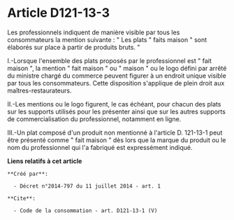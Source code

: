# Article D121-13-3

Les professionnels indiquent de manière visible par tous les consommateurs la mention suivante : " Les plats " faits maison "
sont élaborés sur place à partir de produits bruts. " 

I.-Lorsque l'ensemble des plats proposés par le professionnel est " fait maison ", la mention " fait maison " ou " maison "
ou le logo défini par arrêté du ministre chargé du commerce peuvent figurer à un endroit unique visible par tous les
consommateurs. Cette disposition s'applique de plein droit aux maîtres-restaurateurs. 

II.-Les mentions ou le logo figurent, le cas échéant, pour chacun des plats sur les supports utilisés pour les présenter
ainsi que sur les autres supports de commercialisation du professionnel, notamment en ligne. 

III.-Un plat composé d'un produit non mentionné à l'article D. 121-13-1 peut être présenté comme " fait maison " dès lors que
la marque du produit ou le nom du professionnel qui l'a fabriqué est expressément indiqué.

**Liens relatifs à cet article**

	**Créé par**:

	  - Décret n°2014-797 du 11 juillet 2014 - art. 1

	**Cite**:

	  - Code de la consommation - art. D121-13-1 (V)
